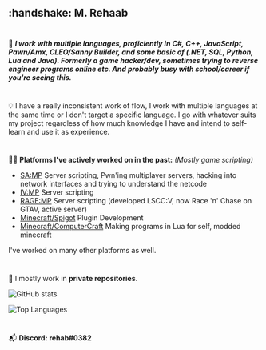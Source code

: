 <h2>
:handshake: M. Rehaab
</h2>

# 

:construction_worker:
***I work with multiple languages, proficiently in C#, C++, JavaScript, Pawn/Amx, CLEO/Sanny Builder, and some basic of (.NET, SQL, Python, Lua and Java).
Formerly a game hacker/dev, sometimes trying to reverse engineer programs online etc. And probably busy with school/career if you're seeing this.***

# 

:bulb:
I have a really inconsistent work of flow, I work with multiple languages at the same time or I don't target a specific language. I go with whatever suits my project regardless of how much knowledge I have and intend to self-learn and use it as experience.

#

:technologist: 
**Platforms I've actively worked on in the past:** *(Mostly game scripting)*

- [SA:MP](https://sa-mp.com/) Server scripting, Pwn'ing multiplayer servers, hacking into network interfaces and trying to understand the netcode
- [IV:MP](http://www.iv-mp.eu/) Server scripting
- [RAGE:MP](https://rage.mp/) Server scripting (developed LSCC:V, now Race 'n' Chase on GTAV, active server)
- [Minecraft/Spigot](https://spigotmc.org/) Plugin Development
- [Minecraft/ComputerCraft](https://computercraft.info/) Making programs in Lua for self, modded minecraft

I've worked on many other platforms as well.

#

:floppy_disk:
I mostly work in **private repositories**.

![GitHub stats](https://github-readme-stats.vercel.app/api?username=KevY007&count_private=true&show_icons=true&theme=synthwave)

![Top Languages](https://github-readme-stats.vercel.app/api/top-langs/?username=KevY007)
#

:mailbox_with_mail: **Discord: rehab#0382**
